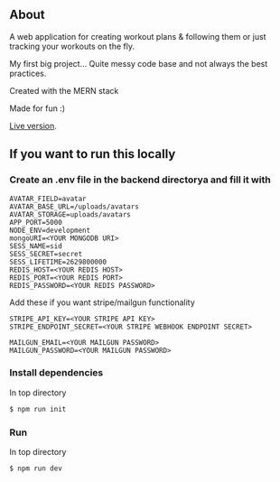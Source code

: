 ## About

A web application for creating workout plans & following them or just tracking your workouts on the fly.

My first big project... Quite messy code base and not always the best practices.

Created with the MERN stack

Made for fun :)

[Live version](https://chadify.herokuapp.com/).

## If you want to run this locally

### Create an .env file in the backend directorya and fill it with

```
AVATAR_FIELD=avatar
AVATAR_BASE_URL=/uploads/avatars
AVATAR_STORAGE=uploads/avatars
APP_PORT=5000
NODE_ENV=development
mongoURI=<YOUR MONGODB URI>
SESS_NAME=sid
SESS_SECRET=secret
SESS_LIFETIME=2629800000
REDIS_HOST=<YOUR REDIS HOST>
REDIS_PORT=<YOUR REDIS PORT>
REDIS_PASSWORD=<YOUR REDIS PASSWORD>
```

Add these if you want stripe/mailgun functionality

```
STRIPE_API_KEY=<YOUR STRIPE API KEY>
STRIPE_ENDPOINT_SECRET=<YOUR STRIPE WEBHOOK ENDPOINT SECRET>

MAILGUN_EMAIL=<YOUR MAILGUN PASSWORD>
MAILGUN_PASSWORD=<YOUR MAILGUN PASSWORD>
```

### Install dependencies

In top directory

```bash
$ npm run init
```

### Run

In top directory

```bash
$ npm run dev
```
